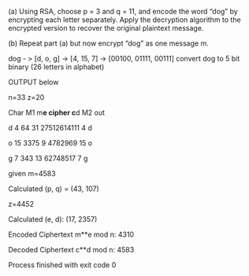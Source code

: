 (a) Using RSA, choose p = 3 and q = 11, and encode the word “dog” by encrypting each letter separately.
 Apply the decryption algorithm to the encrypted version to recover the original plaintext message.

(b) Repeat part (a) but now encrypt “dog” as one message m.

dog - > [d, o, g] -> [4, 15, 7] -> [00100, 01111, 00111]
convert dog to 5 bit binary (26 letters in alphabet)


OUTPUT below






n=33
z=20

Char    M1   m**e        cipher    c**d             M2   out

d       4    64              31    27512614111       4   d

o       15   3375            9     4782969           15  o

g       7    343             13    62748517          7   g



given m=4583

Calculated (p, q) = (43, 107)

z=4452

Calculated (e, d): (17, 2357)

Encoded Ciphertext m**e mod n: 4310

Decoded Ciphertext c**d mod n: 4583

Process finished with exit code 0
